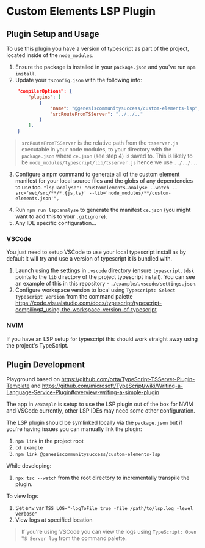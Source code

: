 # Custom Elements LSP Plugin

## Plugin Setup and Usage

To use this plugin you have a version of typescript as part of the project, located inside of the `node_modules`.

1. Ensure the package is installed in your `package.json` and you've run `npm install`.
2. Update your `tsconfig.json` with the following info:
```json
	"compilerOptions": {
		"plugins": [
			{
				"name": "@genesiscommunitysuccess/custom-elements-lsp",
				"srcRouteFromTSServer": "../../.."
			}
		],
    }
```
> `srcRouteFromTSServer` is the relative path from the `tsserver.js` executable in your node modules, to your directory with the `package.json` where `ce.json` (see step 4) is saved to. This is likely to be `node_modules/typescript/lib/tsserver.js` hence we use `../../..`.

3. Configure a npm command to generate all of the custom element manifest for your local source files and the globs of any dependencies to use too. `"lsp:analyse": "customelements-analyse --watch --src='web/src/**/*.{js,ts}' --lib='node_modules/**/custom-elements.json'",`
<!-- TODO: need much better explanation of this command -->
4. Run `npm run lsp:analyse` to generate the manifest `ce.json` (you might want to add this to your `.gitignore`).
5. Any IDE specific configuration...

### VSCode

You just need to setup VSCode to use your local typescript install as by default it will try and use a version of typescript it is bundled with.

1. Launch using the settings in `.vscode` directory (ensure `typescript.tdsk` points to the `lib` directory of the project typescript install). You can see an example of this in this repository - `./example/.vscode/settings.json`.
2. Configure workspace version to local using `Typescript: Select Typescript Version` from the command palette https://code.visualstudio.com/docs/typescript/typescript-compiling#_using-the-workspace-version-of-typescript

### NVIM

If you have an LSP setup for typescript this should work straight away using the project's TypeScript.

## Plugin Development

Playground based on https://github.com/orta/TypeScript-TSServer-Plugin-Template and https://github.com/microsoft/TypeScript/wiki/Writing-a-Language-Service-Plugin#overview-writing-a-simple-plugin

The app in `/example` is setup to use the LSP plugin out of the box for NVIM and VSCode currently, other LSP IDEs may need some other configuration.

The LSP plugin should be symlinked locally via the `package.json` but if you're having issues you can manually link the plugin:
1. `npm link` in the project root
2. `cd example`
3. `npm link @genesiscommunitysuccess/custom-elements-lsp`

While developing:
1. `npx tsc --watch` from the root directory to incrementally transpile the plugin.

To view logs
1. Set env var `TSS_LOG="-logToFile true -file /path/to/lsp.log -level verbose"`
2. View logs at specified location

> If you're using VSCode you can view the logs using `TypeScript: Open TS Server log` from the command palette.

